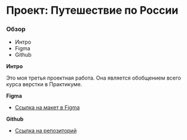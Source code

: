 # Проект: Путешествие по России

### Обзор
* Интро
* Figma
* Github

**Интро**

Это моя третья проектная работа.
Она является обобщением всего курса верстки в Практикуме.

**Figma**

* [Ссылка на макет в Figma](https://www.figma.com/file/5S2WSbEFL6awjVWJ0NWL8Q/Sprint-3_-Russia-_-desktop-mobile?node-id=28503%3A0)

**Github**

* [Ссылка на репозиторий](https://github.com/MigelG/russian-travel.git)
